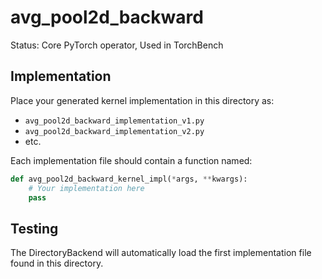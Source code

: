 # avg_pool2d_backward

Status: Core PyTorch operator, Used in TorchBench

## Implementation

Place your generated kernel implementation in this directory as:
- `avg_pool2d_backward_implementation_v1.py`
- `avg_pool2d_backward_implementation_v2.py`
- etc.

Each implementation file should contain a function named:
```python
def avg_pool2d_backward_kernel_impl(*args, **kwargs):
    # Your implementation here
    pass
```

## Testing

The DirectoryBackend will automatically load the first implementation file found in this directory.
